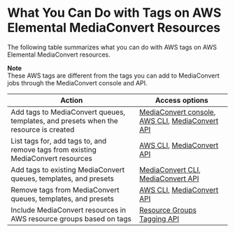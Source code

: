 # What You Can Do with Tags on AWS Elemental MediaConvert Resources<a name="access-options-tagris"></a>

The following table summarizes what you can do with AWS tags on AWS Elemental MediaConvert resources\.

**Note**  
These AWS tags are different from the tags you can add to MediaConvert jobs through the MediaConvert console and API\.


| Action | Access options | 
| --- | --- | 
| Add tags to MediaConvert queues, templates, and presets when the resource is created | [MediaConvert console](resource-tagging-instructions.md#add-tags-on-create-console), [AWS CLI](resource-tagging-instructions.md#add-tags-on-create-cli-short), [MediaConvert API](resource-tagging-instructions.md#add-tags-on-create-api-short) | 
| List tags for, add tags to, and remove tags from existing MediaConvert resources | [AWS CLI](resource-tagging-instructions.md#list-tags-cli-short), [MediaConvert API](resource-tagging-instructions.md#list-tags-api-short) | 
| Add tags to existing MediaConvert queues, templates, and presets | [MediaConvert CLI](resource-tagging-instructions.md#add-tags-existing-cli), [MediaConvert API](resource-tagging-instructions.md#add-tags-existing-api-short) | 
| Remove tags from MediaConvert queues, templates, and presets | [AWS CLI](resource-tagging-instructions.md#remove-tags-cli-short), [MediaConvert API](resource-tagging-instructions.md#remove-tags-api-short) | 
| Include MediaConvert resources in AWS resource groups based on tags | [Resource Groups Tagging API](https://docs.aws.amazon.com/resourcegroupstagging/latest/APIReference/Welcome.html) | 